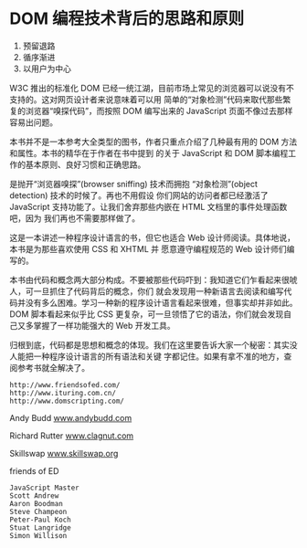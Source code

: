 # DOM 编程技术背后的思路和原则
1. 预留退路
2. 循序渐进
3. 以用户为中心

W3C 推出的标准化 DOM 已经一统江湖，目前市场上常见的浏览器可以说没有不支持的。这对网页设计者来说意味着可以用
简单的“对象检测”代码来取代那些繁复的浏览器“嗅探代码”，而按照 DOM 编写出来的 JavaScript 页面不像过去那样
容易出问题。

本书并不是一本参考大全类型的图书，作者只重点介绍了几种最有用的 DOM 方法和属性。本书的精华在于作者在书中提到
的关于 JavaScript 和 DOM 脚本编程工作的基本原则、良好习惯和正确思路。

是抛开“浏览器嗅探”(browser sniffing) 技术而拥抱 “对象检测”(object detection) 技术的时候了。再也不用假设
你们网站的访问者都已经激活了 JavaScript 支持功能了。让我们舍弃那些内嵌在 HTML 文档里的事件处理函数吧，因为
我们再也不需要那样做了。

这是一本讲述一种程序设计语言的书，但它也适合 Web 设计师阅读。具体地说，本书是为那些喜欢使用 CSS 和 XHTML 并
愿意遵守编程规范的 Web 设计师们编写的。

本书由代码和概念两大部分构成。不要被那些代码吓到：我知道它们乍看起来很唬人，可一旦抓住了代码背后的概念，你们
就会发现用一种新语言去阅读和编写代码并没有多么困难。学习一种新的程序设计语言看起来很难，但事实却并非如此。DOM
脚本看起来似乎比 CSS 更复杂，可一旦领悟了它的语法，你们就会发现自己又多掌握了一样功能强大的 Web 开发工具。

归根到底，代码都是思想和概念的体现。我们在这里要告诉大家一个秘密：其实没人能把一种程序设计语言的所有语法和关键
字都记住。如果有拿不准的地方，查阅参考书就全解决了。

    http://www.friendsofed.com/
    http://www.ituring.com.cn/
    http://www.domscripting.com/

Andy Budd
www.andybudd.com

Richard Rutter 
www.clagnut.com

Skillswap
www.skillswap.org

friends of ED

    JavaScript Master
    Scott Andrew
    Aaron Boodman
    Steve Champeon
    Peter-Paul Koch
    Stuat Langridge
    Simon Willison

